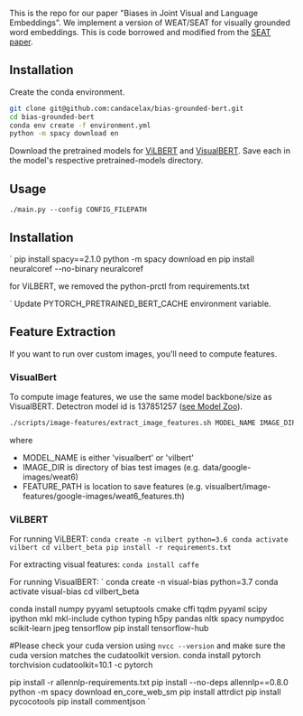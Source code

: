This is the repo for our paper "Biases in Joint Visual and Language Embeddings". We implement a version of WEAT/SEAT for visually grounded word embeddings. This is code borrowed and modified from the [SEAT paper](https://github.com/W4ngatang/sent-bias).

## Installation
Create the conda environment.
```bash
git clone git@github.com:candacelax/bias-grounded-bert.git
cd bias-grounded-bert
conda env create -f environment.yml
python -m spacy download en
```


Download the pretrained models for [ViLBERT](https://drive.google.com/drive/folders/1Re0L75uazH3Qrep_aRgtaVelDEz4HV9c) and [VisualBERT](https://drive.google.com/file/d/1QvivVfRsRF518OQSQNaN7aFk6eQ43vP_/view). Save each in the model's respective pretrained-models directory.


## Usage
`./main.py --config CONFIG_FILEPATH`



## Installation
`
pip install spacy==2.1.0
python -m spacy download en
pip install neuralcoref --no-binary neuralcoref

for ViLBERT, we removed the python-prctl from requirements.txt

`
Update PYTORCH_PRETRAINED_BERT_CACHE environment variable.

## Feature Extraction
If you want to run over custom images, you'll need to compute features.
### VisualBert
To compute image features, we use the same model backbone/size as VisualBERT. Detectron model id is 137851257 ([see Model Zoo](https://github.com/facebookresearch/detectron2/blob/master/MODEL_ZOO.md)).

```bash
./scripts/image-features/extract_image_features.sh MODEL_NAME IMAGE_DIR FEATURE_PATH
```
where
* MODEL_NAME is either 'visualbert' or 'vilbert'
* IMAGE_DIR is directory of bias test images (e.g. data/google-images/weat6)
* FEATURE_PATH is location to save features (e.g. visualbert/image-features/google-images/weat6_features.th)


### ViLBERT


For running ViLBERT:
`
conda create -n vilbert python=3.6
conda activate vilbert
cd vilbert_beta
pip install -r requirements.txt
`

For extracting visual features:
`conda install caffe`


For running VisualBERT:
`
conda create -n visual-bias python=3.7
conda activate visual-bias
cd vilbert_beta

conda install numpy pyyaml setuptools cmake cffi tqdm pyyaml scipy ipython mkl mkl-include cython typing h5py pandas nltk spacy numpydoc scikit-learn jpeg tensorflow
pip install tensorflow-hub

#Please check your cuda version using `nvcc --version` and make sure the cuda version matches the cudatoolkit version.
conda install pytorch torchvision cudatoolkit=10.1 -c pytorch

pip install -r allennlp-requirements.txt
pip install --no-deps allennlp==0.8.0
python -m spacy download en_core_web_sm
pip install attrdict
pip install pycocotools
pip install commentjson
`